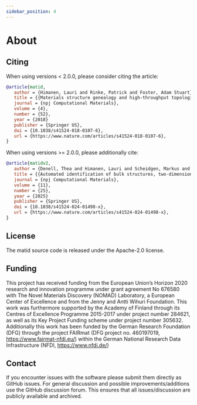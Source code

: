 ```yaml
---
sidebar_position: 4
---
```


# About

## Citing

When using versions < 2.0.0, please consider citing the article:

```bibtex
@article{matid,
   author = {Himanen, Lauri and Rinke, Patrick and Foster, Adam Stuart},
   title = {{Materials structure genealogy and high-throughput topological classification of surfaces and 2D materials}},
   journal = {npj Computational Materials},
   volume = {4},
   number = {52},
   year = {2018}
   publisher = {Springer US},
   doi = {10.1038/s41524-018-0107-6},
   url = {https://www.nature.com/articles/s41524-018-0107-6},
}
```

When using versions >= 2.0.0, please additionally cite:

```bibtex
@article{matidv2,
   author = {Denell, Thea and Himanen, Lauri and Scheidgen, Markus and Draxl, Claudia},
   title = {{Automated identification of bulk structures, two-dimensional materials, and interfaces using symmetry-based clustering}},
   journal = {npj Computational Materials},
   volume = {11},
   number = {25},
   year = {2025}
   publisher = {Springer US},
   doi = {10.1038/s41524-024-01498-x},
   url = {https://www.nature.com/articles/s41524-024-01498-x},
}
```

## License
The matid source code is released under the Apache-2.0 license.

## Funding
This project has received funding from the European Union’s Horizon 2020 research and innovation programme under grant agreement No 676580 with The Novel Materials Discovery (NOMAD) Laboratory, a European Center of Excellence and from the Jenny and Antti Wihuri Foundation. This work was furthermore supported by the Academy of Finland through its Centres of Excellence Programme 2015-2017 under project number 284621, as well as its Key Project Funding scheme under project number 305632. Additionally this work has been funded by the German Research Foundation (DFG) through the project FAIRmat (DFG project no. 460197019, https://www.fairmat-nfdi.eu/) within the German National Research Data Infrastructure (NFDI, https://www.nfdi.de/)

## Contact
If you encounter issues with the software please submit them directly as GitHub issues. For general discussion and possible improvements/additions use the GitHub discussion forum. This ensures that all issues/discussion are publicly available and archived.